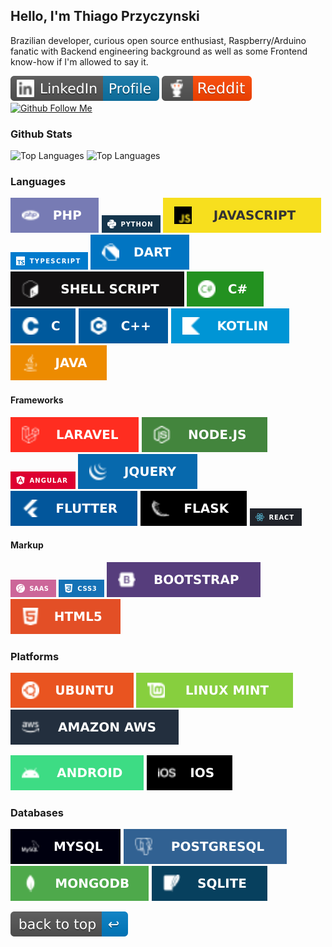 ## Hello,  I'm Thiago Przyczynski


Brazilian developer, curious open source enthusiast, Raspberry/Arduino fanatic with Backend engineering background as well as some Frontend know-how if I'm allowed to say it.

[![My LinkedIn Profile](./assets/linkedin.svg)](https://www.linkedin.com/in/thiagoprz/)
[![My Reddit Profile](./assets/reddit.svg)](https://www.reddit.com/user/thiagoprz/)
[![Github Follow Me](https://img.shields.io/github/followers/thiagoprz.svg?style=social&label=Follow&maxAge=2592000)](https://www.reddit.com/user/thiagoprz/)


### Github Stats
![Top Languages](https://github-readme-stats.vercel.app/api?username=thiagoprz&theme=blue-green)
![Top Languages](https://github-readme-stats.vercel.app/api/top-langs/?username=thiagoprz&theme=blue-green)


### Languages
![PHP](./assets/php.svg)
![Python](./assets/python.png)
![Javascript](./assets/javascript.svg)
![Typescript](./assets/typescript.png)
![Dart](./assets/dart.svg)
![Shell](./assets/shell.svg)
![C Sharp](./assets/c_sharp.svg)
![C](./assets/c.svg)
![C Plus Plus](./assets/c_pp.svg)
![Kotlin](./assets/kotlin.svg)
![Java](./assets/java.svg)

#### Frameworks
![Laravel](./assets/laravel.svg)
![NodeJS](./assets/node.svg)
![Angular](./assets/angular.png)
![JQuery](./assets/jquery.svg)
![Flutter](./assets/flutter.svg)
![Flask](./assets/flask.svg)
![React](./assets/react.png)


#### Markup
![Saas](./assets/saas.png)
![CSS3](./assets/css3.png)
![Bootstrap](./assets/bootstrap.svg)
![HTML5](./assets/html5.svg)



### Platforms
![Ubuntu](./assets/ubuntu.svg)
![Linux Mint](./assets/linux_mint.svg)
![AWS](./assets/aws.svg)

![Android](./assets/android.svg)
![IOS](./assets/ios.svg)


### Databases
![MySQL](./assets/mysql.svg)
![PgSQL](./assets/pgsql.svg)
![Mongo DB](./assets/mongodb.svg)
![SQLite](./assets/sqlite.svg)





[![Back To Top](./assets/back-to-top.svg)](https://github.com/thiagoprz)



